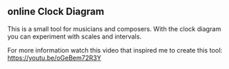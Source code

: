 ## online Clock Diagram

This is a small tool for musicians and composers. With the clock diagram you can experiment with scales and intervals. 

For more information watch this video that inspired me to create this tool: https://youtu.be/oGeBem72R3Y
